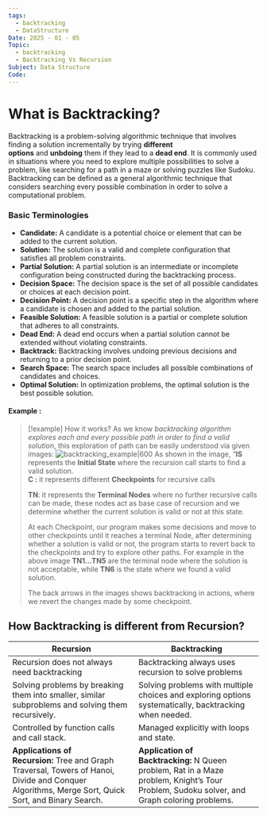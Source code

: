 ```yaml
---
tags:
  - backtracking
  - DataStructure
Date: 2025 - 01 - 05
Topic:
  - backtracking
  - Backtracking Vs Recursion
Subject: Data Structure
Code:
---
```

# What is Backtracking?
Backtracking is a problem-solving algorithmic technique that involves finding a solution incrementally by trying **different options** and **unbdoing** them if they lead to a **dead end**. It is commonly used in situations where you need to explore multiple possibilities to solve a problem, like searching for a path in a maze or solving puzzles like Sudoku.
Backtracking can be defined as a general algorithmic technique that considers searching every possible combination in order to solve a computational problem.
### Basic Terminologies

- **Candidate:** A candidate is a potential choice or element that can be added to the current solution.
- **Solution:** The solution is a valid and complete configuration that satisfies all problem constraints.
- **Partial Solution:** A partial solution is an intermediate or incomplete configuration being constructed during the backtracking process.
- **Decision Space:** The decision space is the set of all possible candidates or choices at each decision point.
- **Decision Point:** A decision point is a specific step in the algorithm where a candidate is chosen and added to the partial solution.
- **Feasible Solution:** A feasible solution is a partial or complete solution that adheres to all constraints.
- **Dead End:** A dead end occurs when a partial solution cannot be extended without violating constraints.
- **Backtrack:** Backtracking involves undoing previous decisions and returning to a prior decision point.
- **Search Space:** The search space includes all possible combinations of candidates and choices.
- **Optimal Solution:** In optimization problems, the optimal solution is the best possible solution.

#### Example :

> [!example] How it works?
> As we know *backtracking algorithm explores each and every possible path in order to find a valid solution*, this exploration of path can be easily understood via given images:
> ![backtracking_example|600](https://media.geeksforgeeks.org/wp-content/uploads/20231010124142/backtracking.png)
> As shown in the image, “**IS** represents the **Initial State** where the recursion call starts to find a valid solution.  
> **C :** it represents different **Checkpoints** for recursive calls
> 
> **TN**: it represents the **Terminal Nodes** where no further recursive calls can be made, these nodes act as base case of recursion and we determine whether the current solution is valid or not at this state.
> 
> At each Checkpoint, our program makes some decisions and move to other checkpoints until it reaches a terminal Node, after determining whether a solution is valid or not, the program starts to revert back to the checkpoints and try to explore other paths. For example in the above image **TN1…TN5** are the terminal node where the solution is not acceptable, while **TN6** is the state where we found a valid solution.
> 
> The back arrows in the images shows backtracking in actions, where we revert the changes made by some checkpoint.

## How Backtracking is different from Recursion?

| Recursion                                                                                                                                           | Backtracking                                                                                                                                |
| --------------------------------------------------------------------------------------------------------------------------------------------------- | ------------------------------------------------------------------------------------------------------------------------------------------- |
| Recursion does not always need backtracking                                                                                                         | Backtracking always uses recursion to solve problems                                                                                        |
| Solving problems by breaking them into smaller, similar subproblems and solving them recursively.                                                   | Solving problems with multiple choices and exploring options systematically, backtracking when needed.                                      |
| Controlled by function calls and call stack.                                                                                                        | Managed explicitly with loops and state.                                                                                                    |
| **Applications of Recursion:** Tree and Graph Traversal, Towers of Hanoi, Divide and Conquer Algorithms, Merge Sort, Quick Sort, and Binary Search. | **Application of Backtracking:** N Queen problem, Rat in a Maze problem, Knight’s Tour Problem, Sudoku solver, and Graph coloring problems. |

